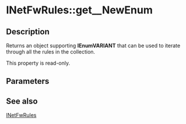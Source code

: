 # INetFwRules::get__NewEnum

## Description

Returns an object supporting **IEnumVARIANT** that can be used to iterate through all the rules in the collection.

This property is read-only.

## Parameters

## See also

[INetFwRules](https://learn.microsoft.com/previous-versions/windows/desktop/api/netfw/nn-netfw-inetfwrules)